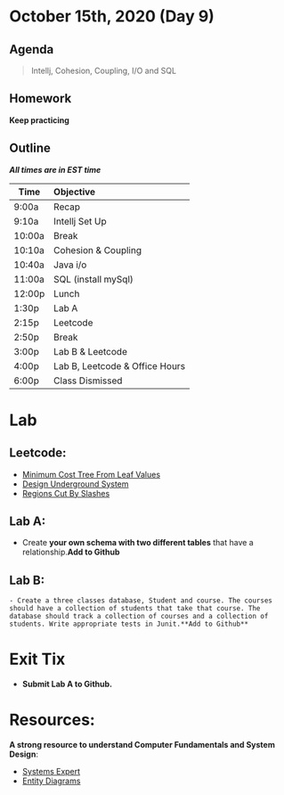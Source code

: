 # October 15th, 2020 (Day 9)

## Agenda
> Intellj, Cohesion, Coupling, I/O  and SQL  

## Homework 
**Keep practicing**

## Outline
_**All times are in EST time**_

| Time   | Objective                        |
| -------|:---------------------------------|
| 9:00a  | Recap                            |
| 9:10a  | Intellj Set Up                   |
| 10:00a | Break                            |
| 10:10a | Cohesion & Coupling              |
| 10:40a | Java i/o                         |
| 11:00a | SQL  (install mySql)             |
| 12:00p | Lunch                            |
| 1:30p  | Lab A                            | 
| 2:15p  | Leetcode                         |
| 2:50p  | Break                            |
| 3:00p  | Lab B & Leetcode                 |
| 4:00p  | Lab B, Leetcode & Office Hours   |
| 6:00p  | Class Dismissed                  |

# Lab
  ## Leetcode:

  - [Minimum Cost Tree From Leaf Values](https://leetcode.com/problems/minimum-cost-tree-from-leaf-values/)
  - [Design Underground System](https://leetcode.com/problems/design-underground-system)
  - [Regions Cut By Slashes](https://leetcode.com/problems/regions-cut-by-slashes/)

  ## Lab A: 
  - Create **your own schema with two different tables** that have a relationship.**Add to Github**

  ## Lab B: 
    - Create a three classes database, Student and course. The courses should have a collection of students that take that course. The database should track a collection of courses and a collection of students. Write appropriate tests in Junit.**Add to Github**

# Exit Tix 
  - **Submit Lab A to Github.**

# Resources:
**A strong resource to understand Computer Fundamentals and System Design**:
- [Systems Expert](https://www.algoexpert.io/systems/product)
- [Entity Diagrams](https://www.smartdraw.com/entity-relationship-diagram/)
